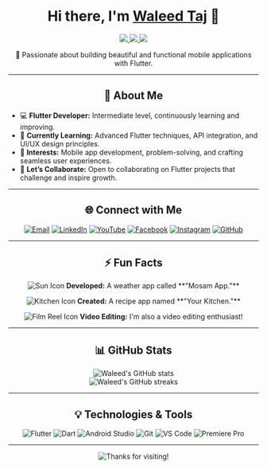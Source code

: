 <h1 align="center">Hi there, I'm <a href="https://www.linkedin.com/in/waleed-mehmood-8119202b4" target="_blank">Waleed Taj</a> 👋</h1>

<p align="center">
  <a href="https://flutter.dev/?gad_source=1&gclid=Cj0KCQjw28W2BhC7ARIsAPerrcLJKP-pWw2n1CR4pAPnk6jrgHS0_zh8-4FbsLVkYbExW2isAMyLPVMaAnc8EALw_wcB&gclsrc=aw.ds" target="_blank">
    <img src="https://img.shields.io/badge/Flutter-Intermediate-blue?style=for-the-badge&logo=flutter&logoColor=white" />
  </a>
  <a href="https://dart.dev/" target="_blank">
    <img src="https://img.shields.io/badge/Dart-Intermediate-blue?style=for-the-badge&logo=dart&logoColor=white" />
  </a>
   <a href="https://www.canva.com" target="_blank">
    <img src="https://img.shields.io/badge/Video%20Editing-Enthusiast-brightgreen?style=for-the-badge&logo=canva&logoColor=white" />
  </a>
</p>


<p align="center">
  🚀 Passionate about building beautiful and functional mobile applications with Flutter.
</p>

---

<h2 align="center">👀 About Me</h2>

- 💻 **Flutter Developer:** Intermediate level, continuously learning and improving.
- 🌱 **Currently Learning:** Advanced Flutter techniques, API integration, and UI/UX design principles.
- 🎯 **Interests:** Mobile app development, problem-solving, and crafting seamless user experiences.
- 💬 **Let’s Collaborate:** Open to collaborating on Flutter projects that challenge and inspire growth.

---

<h2 align="center">🌐 Connect with Me</h2>

<p align="center">
  <a href="mailto:waleedtaj420@gmail.com"><img src="https://img.shields.io/badge/Email-D14836?style=for-the-badge&logo=gmail&logoColor=white" alt="Email"></a>
  <a href="https://www.linkedin.com/in/waleed-mehmood-8119202b4"><img src="https://img.shields.io/badge/LinkedIn-0A66C2?style=for-the-badge&logo=linkedin&logoColor=white" alt="LinkedIn"></a>
  <a href="https://www.youtube.com/@flutterglobe"><img src="https://img.shields.io/badge/YouTube-FF0000?style=for-the-badge&logo=youtube&logoColor=white" alt="YouTube"></a>
  <a href="https://www.facebook.com/effortlesstechhub?mibextid=ZbWKwL"><img src="https://img.shields.io/badge/Facebook-1877F2?style=for-the-badge&logo=facebook&logoColor=white" alt="Facebook"></a>
  <a href="https://instagram.com/flutterglobe?igsh=cDhyeWs0MG1kbWJy"><img src="https://img.shields.io/badge/Instagram-E4405F?style=for-the-badge&logo=instagram&logoColor=white" alt="Instagram"></a>
  <a href="https://github.com/WaleedTaj"><img src="https://img.shields.io/badge/GitHub-181717?style=for-the-badge&logo=github&logoColor=white" alt="GitHub"></a>
</p>

---

<h2 align="center">⚡ Fun Facts</h2>

<p align="center">
  <img src="https://img.icons8.com/color/48/000000/sun--v2.png" alt="Sun Icon" />
  <b>Developed:</b> A weather app called **"Mosam App."**
</p>

<p align="center">
  <img src="https://img.icons8.com/color/48/000000/kitchen-room.png" alt="Kitchen Icon" />
  <b>Created:</b> A recipe app named **"Your Kitchen."**
</p>

<p align="center">
  <img src="https://img.icons8.com/color/48/000000/film-reel.png" alt="Film Reel Icon" />
  <b>Video Editing:</b> I'm also a video editing enthusiast!
</p>

---

<h2 align="center">📊 GitHub Stats</h2>

<p align="center">
  <img src="https://github-readme-stats.vercel.app/api?username=WaleedTaj&show_icons=true&theme=radical" alt="Waleed's GitHub stats" />
  <br/>
  <img src="https://github-readme-streak-stats.herokuapp.com/?user=WaleedTaj&theme=radical" alt="Waleed's GitHub streaks" />
</p>

---

<h2 align="center">💡 Technologies & Tools</h2>

<p align="center">
  <img src="https://img.shields.io/badge/Flutter-02569B?style=for-the-badge&logo=flutter&logoColor=white" alt="Flutter" />
  <img src="https://img.shields.io/badge/Dart-0175C2?style=for-the-badge&logo=dart&logoColor=white" alt="Dart" />
  <img src="https://img.shields.io/badge/Android%20Studio-3DDC84?style=for-the-badge&logo=android-studio&logoColor=white" alt="Android Studio" />
  <img src="https://img.shields.io/badge/Git-F05032?style=for-the-badge&logo=git&logoColor=white" alt="Git" />
  <img src="https://img.shields.io/badge/Visual%20Studio%20Code-0078D4?style=for-the-badge&logo=visual-studio-code&logoColor=white" alt="VS Code" />
  <img src="https://img.shields.io/badge/Adobe%20Premiere%20Pro-9999FF?style=for-the-badge&logo=adobe-premiere-pro&logoColor=white" alt="Premiere Pro" />
</p>

---

<p align="center">
  <img src="https://img.shields.io/badge/Thanks%20for%20visiting!-1DA1F2?style=for-the-badge&logo=github" alt="Thanks for visiting!" />
</p>
